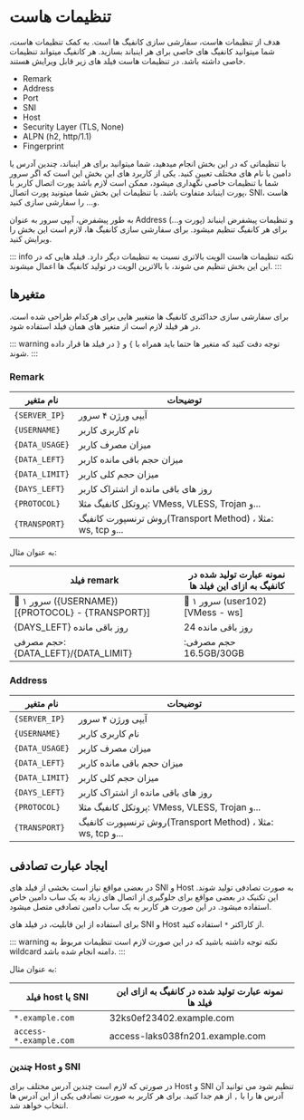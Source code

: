# تنظیمات هاست

هدف از تنظیمات هاست، سفارشی سازی کانفیگ ها است.
به کمک تنظیمات هاست، شما میتوانید کانفیگ های خاصی برای هر اینباند بسازید. هر کانفیگ میتواند تنظیمات خاصی داشته باشد. در تنظیمات هاست فیلد های زیر قابل ویرایش هستند.

- Remark
- Address
- Port
- SNI
- Host
- Security Layer (TLS, None)
- ALPN (h2, http/1.1)
- Fingerprint

با تنظیماتی که در این بخش انجام میدهید، شما میتوانید برای هر اینباند، چندین آدرس یا دامین با نام های مختلف تعیین کنید. یکی از کاربرد های این بخش این است که اگر سرور شما با تنظیمات خاصی نگهداری میشود، ممکن است لازم باشد پورت اتصال کاربر با پورت اینباند متفاوت باشد. با تنظیمات این بخش شما میتونید پورت اتصال، SNI، هاست و... را سفارشی سازی کنید.

به طور پیشفرض، آیپی سرور به عنوان Address و تنظیمات پیشفرض اینباند (پورت و...) برای هر کانفیگ تنظیم میشود. برای سفارشی سازی کانفیگ ها، لازم است این بخش را ویرایش کنید.

::: info نکته
تنظیمات هاست الویت بالاتری نسبت به تنظیمات دیگر دارد. فیلد هایی که در این این بخش تنظیم می شوند، با بالاترین الویت در تولید کانفیگ ها اعمال میشوند.
:::

## متغیرها
برای سفارشی سازی حداکثری کانفیگ ها متغییر هایی برای هرکدام طراحی شده است. در هر فیلد لازم است از متغیر های همان فیلد استفاده شود.

::: warning توجه
دقت کنید که متغیر ها حتما باید همراه با `}‍` و `{` در فیلد ها قرار داده شوند.
:::

### Remark

| نام متغیر      | توضیحات                                                    |
| -------------- | ---------------------------------------------------------- |
| `{SERVER_IP}`  | آیپی ورژن ۴ سرور                                           |
| `{USERNAME}`   | نام کاربری کاربر                                           |
| `{DATA_USAGE}` | میزان مصرف کاربر                                           |
| `{DATA_LEFT}`  | میزان حجم باقی مانده کاربر                                 |
| `{DATA_LIMIT}` | میزان حجم کلی کاربر                                        |
| `{DAYS_LEFT}`  | روز های باقی مانده از اشتراک کاربر                         |
| `{PROTOCOL}`   | پروتکل کانفیگ مثلا: VMess, VLESS, Trojan و...              |
| `{TRANSPORT}`  | روش ترنسپورت کانفیگ(Transport Method) ، مثلا: ws, tcp و... |


به عنوان مثال:

| فیلد remark                                            | نمونه عبارت تولید شده در کانفیگ به ازای این فیلد ها |
| ------------------------------------------------------ | --------------------------------------------------- |
| 🚀 سرور ‍‍۱ (\{USERNAME\}) [\{PROTOCOL\} - \{TRANSPORT\}] | 🚀 سرور ۱ (user102) [VMess - ws]                     |
| \{DAYS_LEFT\} روز باقی مانده                           | 24  روز باقی مانده                                  |
| حجم مصرفی: \{DATA_LEFT\}/\{DATA_LIMIT\}                | حجم مصرفی: 16.5GB/30GB                              |


### Address

| نام متغیر      | توضیحات                                                    |
| -------------- | ---------------------------------------------------------- |
| `{SERVER_IP}`  | آیپی ورژن ۴ سرور                                           |
| `{USERNAME}`   | نام کاربری کاربر                                           |
| `{DATA_USAGE}` | میزان مصرف کاربر                                           |
| `{DATA_LEFT}`  | میزان حجم باقی مانده کاربر                                 |
| `{DATA_LIMIT}` | میزان حجم کلی کاربر                                        |
| `{DAYS_LEFT}`  | روز های باقی مانده از اشتراک کاربر                         |
| `{PROTOCOL}`   | پروتکل کانفیگ مثلا: VMess, VLESS, Trojan و...              |
| `{TRANSPORT}`  | روش ترنسپورت کانفیگ(Transport Method) ، مثلا: ws, tcp و... |

## ایجاد عبارت تصادفی

در بعضی مواقع نیاز است بخشی از فیلد های SNI و Host به صورت تصادفی تولید شوند. این تکنیک در بعضی مواقع برای جلوگیری از اتصال های زیاد به یک ساب دامین خاص استفاده میشود. در این صورت هر کاربر به یک ساب دامین تصادفی متصل میشود.

برای استفاده از این قابلیت، در فیلد های SNI و Host از کاراکتر `*` استفاده کنید.


::: warning نکته
توجه داشته باشید که در این صورت لازم است تنظیمات مربوط به wildcard  دامنه انجام شده باشد.
:::


به عنوان مثال:

| فیلد host یا SNI       | نمونه عبارت تولید شده در کانفیگ به ازای این فیلد ها |
| ---------------------- | --------------------------------------------------- |
| `*.example.com`        | 32ks0ef23402.example.com                            |
| `access-*.example.com` | access-laks038fn201.example.com                     |

### چندین Host و SNI

در صورتی که لازم است چندین آدرس مختلف برای Host و SNI تنظیم شود می توانید آن آدرس ها را با `,` از هم جدا کنید. برای هر کاربر به صورت تصادفی یکی از این آدرس ها انتخاب خواهد شد.
